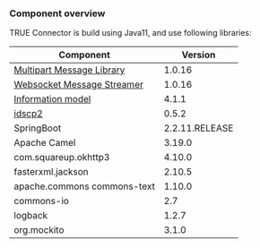 ### Component overview <a href="#componentoverview" id="componentoverview"></a>

TRUE Connector is build using Java11, and use following libraries:

| Component                                                                                                                         | Version        |
| --------------------------------------------------------------------------------------------------------------------------------- | -------------- |
| [Multipart Message Library](https://github.com/Engineering-Research-and-Development/true-connector-multipart\_message\_library)   | 1.0.16         |
| [Websocket Message Streamer](https://github.com/Engineering-Research-and-Development/true-connector-websocket\_message\_streamer) | 1.0.16         |
| [Information model](https://github.com/International-Data-Spaces-Association/InformationModel)                                    | 4.1.1          |
| [idscp2](https://github.com/International-Data-Spaces-Association/idscp2-jvm)                                                     | 0.5.2          |
| SpringBoot                                                                                                                        | 2.2.11.RELEASE |
| Apache Camel                                                                                                                      | 3.19.0         |
| com.squareup.okhttp3                                                                                                              | 4.10.0         |
| fasterxml.jackson                                                                                                                 | 2.10.5         |
| apache.commons commons-text                                                                                                       | 1.10.0         |
| commons-io                                                                                                                        | 2.7            |
| logback                                                                                                                           | 1.2.7          |
| org.mockito                                                                                                                       | 3.1.0          |
